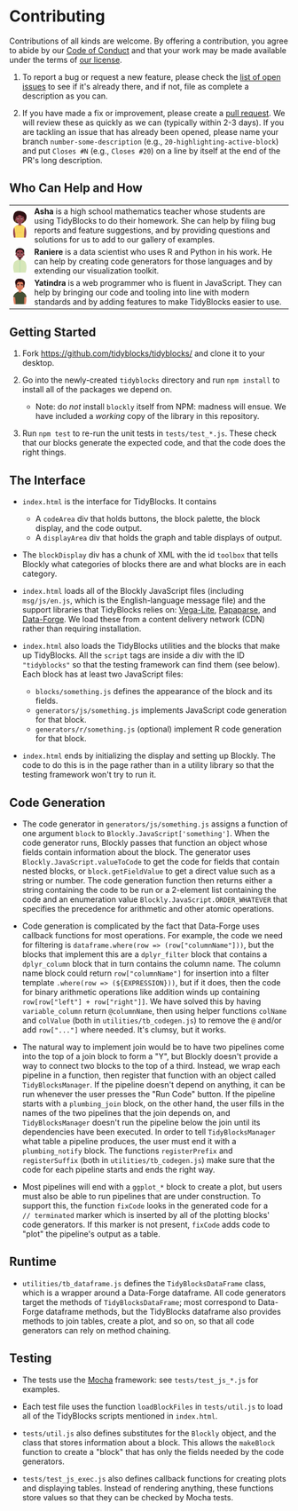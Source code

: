 # Contributing

Contributions of all kinds are welcome.
By offering a contribution, you agree to abide by our [Code of Conduct](CONDUCT.md)
and that your work may be made available under the terms of [our license](LICENSE.md).

1.  To report a bug or request a new feature,
    please check the [list of open issues](https://github.com/tidyblocks/tidyblocks/issues)
    to see if it's already there,
    and if not,
    file as complete a description as you can.

1.  If you have made a fix or improvement,
    please create a [pull request](https://github.com/tidyblocks/tidyblocks/pulls).
    We will review these as quickly as we can (typically within 2-3 days).
    If you are tackling an issue that has already been opened,
    please name your branch `number-some-description`
    (e.g., `20-highlighting-active-block`)
    and put `Closes #N` (e.g., `Closes #20`)
    on a line by itself at the end of the PR's long description.

## Who Can Help and How

<table cellpadding="5">
  <tr>
    <td><img src="static/asha.svg" width="100px" /></td>
    <td>
      <strong>Asha</strong> is a high school mathematics teacher
      whose students are using TidyBlocks to do their homework.
      She can help by filing bug reports and feature suggestions,
      and by providing questions and solutions for us to add to our gallery of examples.
    </td>
  </tr>
  <tr>
    <td><img src="static/raniere.svg" width="100px" /></td>
    <td>
      <strong>Raniere</strong> is a data scientist
      who uses R and Python in his work.
      He can help by creating code generators for those languages
      and by extending our visualization toolkit.
    </td>
  </tr>
  <tr>
    <td><img src="static/yatindra.svg" width="100px" /></td>
    <td>
      <strong>Yatindra</strong> is a web programmer who is fluent in JavaScript.
      They can help by bringing our code and tooling into line with modern standards
      and by adding features to make TidyBlocks easier to use.
    </td>
  </tr>
</table>

## Getting Started

1.  Fork <https://github.com/tidyblocks/tidyblocks/> and clone it to your desktop.

1.  Go into the newly-created `tidyblocks` directory
    and run `npm install` to install all of the packages we depend on.
    -   Note: do *not* install `blockly` itself from NPM: madness will ensue.
        We have included a *working* copy of the library in this repository.

1.  Run `npm test` to re-run the unit tests in `tests/test_*.js`.
    These check that our blocks generate the expected code,
    and that the code does the right things.

## The Interface

-   `index.html` is the interface for TidyBlocks.  It contains
    -   A `codeArea` div that holds buttons, the block palette, the block display, and the code output.
    -   A `displayArea` div that holds the graph and table displays of output.

-   The `blockDisplay` div has a chunk of XML with the id `toolbox`
    that tells Blockly what categories of blocks there are
    and what blocks are in each category.

-   `index.html` loads all of the Blockly JavaScript files
    (including `msg/js/en.js`, which is the English-language message file)
    and the support libraries that TidyBlocks relies on:
    [Vega-Lite](https://vega.github.io/vega-lite/),
    [Papaparse](https://www.papaparse.com/),
    and [Data-Forge](http://www.data-forge-js.com/).
    We load these from a content delivery network (CDN) rather than requiring installation.

-   `index.html` also loads the TidyBlocks utilities and the blocks that make up TidyBlocks.
    All the `script` tags are inside a div with the ID `"tidyblocks"` so that the testing framework can find them (see below).
    Each block has at least two JavaScript files:
    -   `blocks/something.js` defines the appearance of the block and its fields.
    -   `generators/js/something.js` implements JavaScript code generation for that block.
    -   `generators/r/something.js` (optional) implement R code generation for that block.

-   `index.html` ends by initializing the display and setting up Blockly.
    The code to do this is in the page rather than in a utility library
    so that the testing framework won't try to run it.

## Code Generation

-   The code generator in `generators/js/something.js` assigns a function of one argument `block` to `Blockly.JavaScript['something']`.
    When the code generator runs,
    Blockly passes that function an object whose fields contain information about the block.
    The generator uses `Blockly.JavaScript.valueToCode` to get the code for fields that contain nested blocks,
    or `block.getFieldValue` to get a direct value such as a string or number.
    The code generation function then returns either a string containing the code to be run
    or a 2-element list containing the code and an enumeration value `Blockly.JavaScript.ORDER_WHATEVER`
    that specifies the precedence for arithmetic and other atomic operations.

-   Code generation is complicated by the fact that Data-Forge uses callback functions for most operations.
    For example,
    the code we need for filtering is `dataframe.where(row => (row["columnName"]))`,
    but the blocks that implement this are a `dplyr_filter` block
    that contains a `dplyr_column` block that in turn contains the column name.
    The column name block could return `row["columnName"]`
    for insertion into a filter template `.where(row => (${EXPRESSION}))`,
    but if it does,
    then the code for binary arithmetic operations like addition winds up containing
    `row[row["left"] + row["right"]]`.
    We have solved this by having `variable_column` return `@columnName`,
    then using helper functions `colName` and `colValue` (both in `utilities/tb_codegen.js`)
    to remove the `@` and/or add `row["..."]` where needed.
    It's clumsy, but it works.

-   The natural way to implement join would be to have two pipelines come into the top of a join block to form a "Y",
    but Blockly doesn't provide a way to connect two blocks to the top of a third.
    Instead,
    we wrap each pipeline in a function,
    then register that function with an object called `TidyBlocksManager`.
    If the pipeline doesn't depend on anything,
    it can be run whenever the user presses the "Run Code" button.
    If the pipeline starts with a `plumbing_join` block,
    on the other hand,
    the user fills in the names of the two pipelines that the join depends on,
    and `TidyBlocksManager` doesn't run the pipeline below the join
    until its dependencies have been executed.
    In order to tell `TidyBlocksManager` what table a pipeline produces,
    the user must end it with a `plumbing_notify` block.
    The functions `registerPrefix` and `registerSuffix` (both in `utilities/tb_codegen.js`)
    make sure that the code for each pipeline starts and ends the right way.

-   Most pipelines will end with a `ggplot_*` block to create a plot,
    but users must also be able to run pipelines that are under construction.
    To support this,
    the function `fixCode` looks in the generated code for a `// terminated` marker
    which is inserted by all of the plotting blocks' code generators.
    If this marker is not present,
    `fixCode` adds code to "plot" the pipeline's output as a table.

## Runtime

-   `utilities/tb_dataframe.js` defines the `TidyBlocksDataFrame` class,
    which is a wrapper around a Data-Forge dataframe.
    All code generators target the methods of `TidyBlocksDataFrame`;
    most correspond to Data-Forge dataframe methods,
    but the TidyBlocks dataframe also provides methods to join tables, create a plot, and so on,
    so that all code generators can rely on method chaining.

## Testing

-   The tests use the [Mocha](https://mochajs.org/) framework:
    see `tests/test_js_*.js` for examples.

-   Each test file uses the function `loadBlockFiles` in `tests/util.js`
    to load all of the TidyBlocks scripts mentioned in `index.html`.

-   `tests/util.js` also defines substitutes for the `Blockly` object,
    and the class that stores information about a block.
    This allows the `makeBlock` function to create a "block"
    that has only the fields needed by the code generators.

-   `tests/test_js_exec.js` also defines callback functions for creating plots and displaying tables.
    Instead of rendering anything,
    these functions store values so that they can be checked by Mocha tests.
